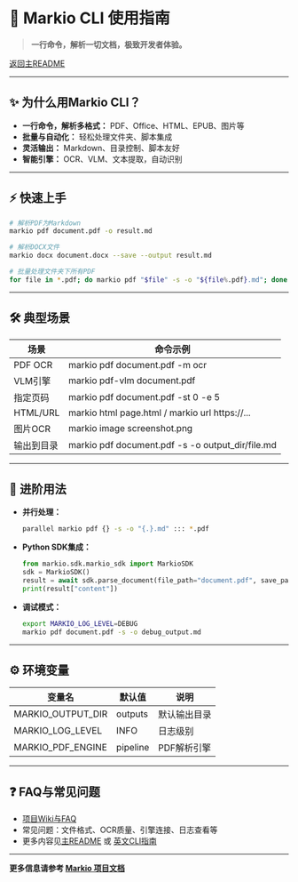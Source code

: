 # 🚀 Markio CLI 使用指南

> **一行命令，解析一切文档，极致开发者体验。**

[返回主README](../README_zh.md)

---

## ✨ 为什么用Markio CLI？
- **一行命令，解析多格式：** PDF、Office、HTML、EPUB、图片等
- **批量与自动化：** 轻松处理文件夹、脚本集成
- **灵活输出：** Markdown、目录控制、脚本友好
- **智能引擎：** OCR、VLM、文本提取，自动识别

---

## ⚡ 快速上手

```bash
# 解析PDF为Markdown
markio pdf document.pdf -o result.md

# 解析DOCX文件
markio docx document.docx --save --output result.md

# 批量处理文件夹下所有PDF
for file in *.pdf; do markio pdf "$file" -s -o "${file%.pdf}.md"; done
```

---

## 🛠️ 典型场景

| 场景         | 命令示例                                         |
|--------------|--------------------------------------------------|
| PDF OCR      | markio pdf document.pdf -m ocr                   |
| VLM引擎      | markio pdf-vlm document.pdf                      |
| 指定页码     | markio pdf document.pdf -st 0 -e 5               |
| HTML/URL     | markio html page.html / markio url https://...   |
| 图片OCR      | markio image screenshot.png                      |
| 输出到目录   | markio pdf document.pdf -s -o output_dir/file.md |

---

## 🔧 进阶用法

- **并行处理：**
  ```bash
  parallel markio pdf {} -s -o "{.}.md" ::: *.pdf
  ```
- **Python SDK集成：**
  ```python
  from markio.sdk.markio_sdk import MarkioSDK
  sdk = MarkioSDK()
  result = await sdk.parse_document(file_path="document.pdf", save_parsed_content=True)
  print(result["content"])
  ```
- **调试模式：**
  ```bash
  export MARKIO_LOG_LEVEL=DEBUG
  markio pdf document.pdf -s -o debug_output.md
  ```

---

## ⚙️ 环境变量

| 变量名              | 默认值   | 说明                 |
|---------------------|----------|----------------------|
| MARKIO_OUTPUT_DIR   | outputs  | 默认输出目录         |
| MARKIO_LOG_LEVEL    | INFO     | 日志级别             |
| MARKIO_PDF_ENGINE   | pipeline | PDF解析引擎          |

---

## ❓ FAQ与常见问题

- [项目Wiki与FAQ](https://github.com/Tendo33/markio/wiki)
- 常见问题：文件格式、OCR质量、引擎连接、日志查看等
- 更多内容见[主README](../README_zh.md) 或 [英文CLI指南](cli_usage.md)

---

**更多信息请参考 [Markio 项目文档](https://github.com/Tendo33/markio)**